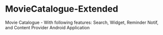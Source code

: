# MovieCatalogue-Extended
Movie Catalogue - With following features: Search, Widget, Reminder Notif, and Content Provider Android Application
